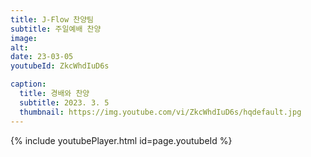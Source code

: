 ```yaml
---
title: J-Flow 찬양팀
subtitle: 주일예배 찬양
image:
alt:
date: 23-03-05
youtubeId: ZkcWhdIuD6s

caption:
  title: 경배와 찬양
  subtitle: 2023. 3. 5
  thumbnail: https://img.youtube.com/vi/ZkcWhdIuD6s/hqdefault.jpg
---
```


{% include youtubePlayer.html id=page.youtubeId %}
